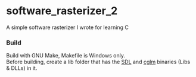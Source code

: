 # software_rasterizer_2
A simple software rasterizer I wrote for learning C

### Build
Build with GNU Make, Makefile is Windows only. \
Before building, create a lib folder that has the [SDL](https://github.com/libsdl-org/SDL)
and [cglm](https://github.com/recp/cglm) binaries (Libs & DLLs) in it.
